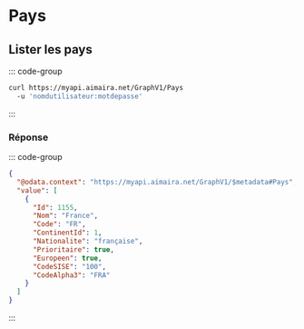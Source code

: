 # Pays

## Lister les pays

::: code-group

```bash [cURL]
curl https://myapi.aimaira.net/GraphV1/Pays
  -u 'nomdutilisateur:motdepasse'
```

:::

### Réponse

::: code-group

```json [JSON]
{
  "@odata.context": "https://myapi.aimaira.net/GraphV1/$metadata#Pays",
  "value": [
    {
      "Id": 1155,
      "Nom": "France",
      "Code": "FR",
      "ContinentId": 1,
      "Nationalite": "française",
      "Prioritaire": true,
      "Europeen": true,
      "CodeSISE": "100",
      "CodeAlpha3": "FRA"
    }
  ]
}
```

:::